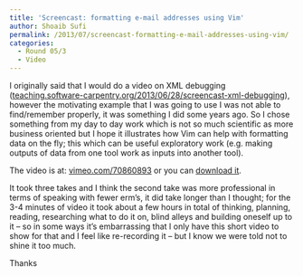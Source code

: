 ```yaml
---
title: 'Screencast: formatting e-mail addresses using Vim'
author: Shoaib Sufi
permalink: /2013/07/screencast-formatting-e-mail-addresses-using-vim/
categories:
  - Round 05/3
  - Video
---
```

I originally said that I would do a video on XML debugging ([teaching.software-carpentry.org/2013/06/28/screencast-xml-debugging][1]), however the motivating example that I was going to use I was not able to find/remember properly, it was something I did some years ago. So I chose something from my day to day work which is not so much scientific as more business oriented but I hope it illustrates how Vim can help with formatting data on the fly; this which can be useful exploratory work (e.g. making outputs of data from one tool work as inputs into another tool).

The video is at: [vimeo.com/70860893][2] or you can [download it][3].

It took three takes and I think the second take was more professional in terms of speaking with fewer erm&#8217;s, it did take longer than I thought; for the 3-4 minutes of video it took about a few hours in total of thinking, planning, reading, researching what to do it on, blind alleys and building oneself up to it &#8211; so in some ways it&#8217;s embarrassing that I only have this short video to show for that and I feel like re-recording it &#8211; but I know we were told not to shine it too much.

Thanks

&nbsp;

 [1]: http://teaching.software-carpentry.org/2013/06/28/screencast-xml-debugging/
 [2]: https://vimeo.com/70860893
 [3]: https://dl.dropboxusercontent.com/u/1506138/swc/yahoo-gmail-vi-swc5-3.mp4
